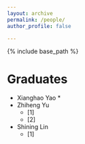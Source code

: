 ```yaml
---
layout: archive
permalink: /people/
author_profile: false

---
```


{% include base_path %}

Graduates
======
* Xianghao Yao
  * 
* Zhiheng Yu
  * [1]
  * [2]
* Shining Lin
  * [1]
